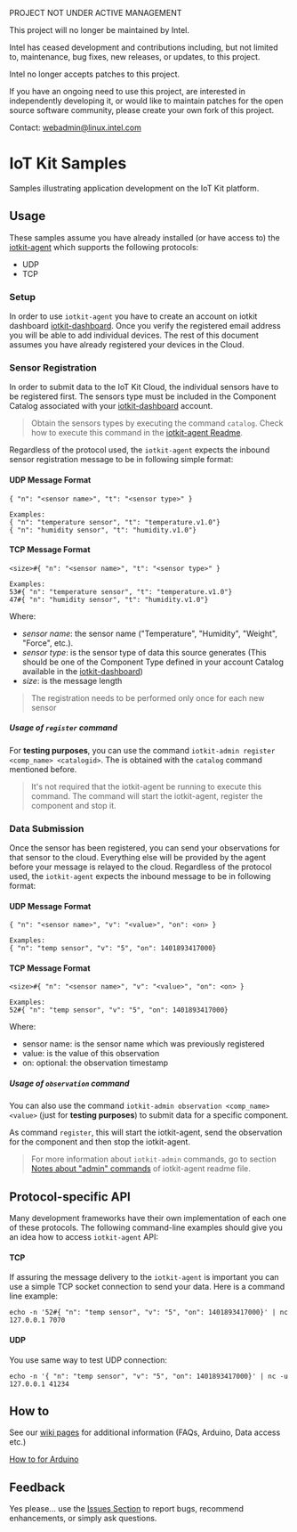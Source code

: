 PROJECT NOT UNDER ACTIVE MANAGEMENT

This project will no longer be maintained by Intel.

Intel has ceased development and contributions including, but not limited to, maintenance, bug fixes, new releases, or updates, to this project.  

Intel no longer accepts patches to this project.

If you have an ongoing need to use this project, are interested in independently developing it, or would like to maintain patches for the open source software community, please create your own fork of this project.  

Contact: webadmin@linux.intel.com
# IoT Kit Samples

Samples illustrating application development on the IoT Kit platform. 

## Usage

These samples assume you have already installed (or have access to) the [iotkit-agent](https://github.com/enableiot/iotkit-agent) which supports the following protocols: 

* UDP
* TCP

### Setup

In order to use `iotkit-agent` you have to create an account on iotkit dashboard [iotkit-dashboard](https://dashboard.enableiot.com). Once you verify the registered email address you will be able to add individual devices. The rest of this document assumes you have already registered your devices in the Cloud.

### Sensor Registration 

In order to submit data to the IoT Kit Cloud, the individual sensors have to be registered first. 
The sensors type must be included in the Component Catalog associated with your [iotkit-dashboard](https://dashboard.enableiot.com) account.

> Obtain the sensors types by executing the command `catalog`. Check how to execute this command in the [iotkit-agent Readme](https://github.com/enableiot/iotkit-agent/blob/master/README.md#5-notes-about-admin-commands).

Regardless of the protocol used, the `iotkit-agent` expects the inbound sensor registration message to be in following simple format:

#### UDP Message Format
    { "n": "<sensor name>", "t": "<sensor type>" }

    Examples:
    { "n": "temperature sensor", "t": "temperature.v1.0"}
    { "n": "humidity sensor", "t": "humidity.v1.0"}

#### TCP Message Format
    <size>#{ "n": "<sensor name>", "t": "<sensor type>" }

    Examples:
    53#{ "n": "temperature sensor", "t": "temperature.v1.0"}
    47#{ "n": "humidity sensor", "t": "humidity.v1.0"}

Where:

* _sensor name_: the sensor name ("Temperature", "Humidity", "Weight", "Force", etc.). 
* _sensor type_: is the sensor type of data this source generates (This should be one of the Component Type defined in your account Catalog available in the [iotkit-dashboard](https://dashboard.enableiot.com))
* _size_: is the message length

> The registration needs to be performed only once for each new sensor

##### Usage of `register` command
For **testing purposes**, you can use the command `iotkit-admin register <comp_name> <catalogid>`. The <catalogid> is obtained with the `catalog` command mentioned before.
> It's not required that the iotkit-agent be running to execute this command. The command will start the iotkit-agent, register the component and stop it.

### Data Submission 

Once the sensor has been registered, you can send your observations for that sensor to the cloud. Everything else will be provided by the agent before your message is relayed to the cloud. Regardless of the protocol used, the `iotkit-agent` expects the inbound message to be in following format:

#### UDP Message Format
    { "n": "<sensor name>", "v": "<value>", "on": <on> }

    Examples:
    { "n": "temp sensor", "v": "5", "on": 1401893417000}

#### TCP Message Format
    <size>#{ "n": "<sensor name>", "v": "<value>", "on": <on> }

    Examples:
    52#{ "n": "temp sensor", "v": "5", "on": 1401893417000}

Where:

* sensor name: is the sensor name which was previously registered
* value: is the value of this observation
* on: optional: the observation timestamp

##### Usage of `observation` command
You can also use the command `iotkit-admin observation <comp_name> <value>` (just for **testing purposes**) to submit data for a specific component.

As command `register`, this will start the iotkit-agent, send the observation for the component and then stop the iotkit-agent.

> For more information about `iotkit-admin` commands, go to section [Notes about "admin" commands](https://github.com/enableiot/iotkit-agent#5-notes-about-admin-commands) of iotkit-agent readme file.

## Protocol-specific API

Many development frameworks have their own implementation of each one of these protocols. The following command-line examples should give you an idea how to access `iotkit-agent` API:


#### TCP

If assuring the message delivery to the `iotkit-agent` is important you can use a simple TCP socket connection to send your data. Here is a command line example:

    echo -n '52#{ "n": "temp sensor", "v": "5", "on": 1401893417000}' | nc 127.0.0.1 7070

#### UDP

You use same way to test UDP connection:

    echo -n '{ "n": "temp sensor", "v": "5", "on": 1401893417000}' | nc -u 127.0.0.1 41234


## How to

See our [wiki pages](https://github.com/enableiot/iotkit-samples/wiki) for additional information (FAQs, Arduino, Data access etc.)

[How to for Arduino](https://github.com/enableiot/iotkit-samples/wiki/How-to-for-Arduino)

## Feedback 

Yes please... use the [Issues Section](https://github.com/enableiot/iotkit-samples/issues) to report bugs, recommend enhancements, or simply ask questions. 
